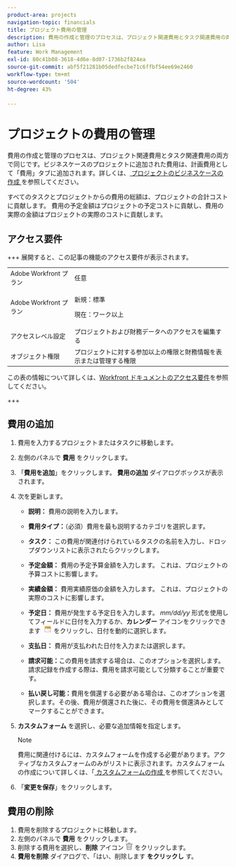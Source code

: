 ```yaml
---
product-area: projects
navigation-topic: financials
title: プロジェクト費用の管理
description: 費用の作成と管理のプロセスは、プロジェクト関連費用とタスク関連費用の両方で同じです。ビジネスケースでプロジェクトに追加された費用は、予定費用として「費用」タブに追加されます。
author: Lisa
feature: Work Management
exl-id: 80c41b08-3618-4d6e-8d07-1736b2f824ea
source-git-commit: abf5f21281b05dedfecbe71c6ffbf54ee69e2460
workflow-type: tm+mt
source-wordcount: '504'
ht-degree: 43%

---
```


# プロジェクトの費用の管理

<!-- Audited: 6/2025 -->

費用の作成と管理のプロセスは、プロジェクト関連費用とタスク関連費用の両方で同じです。ビジネスケースのプロジェクトに追加された費用は、計画費用として「費用」タブに追加されます。詳しくは、[ プロジェクトのビジネスケースの作成 ](../../../manage-work/projects/define-a-business-case/create-business-case.md) を参照してください。

すべてのタスクとプロジェクトからの費用の総額は、プロジェクトの合計コストに貢献します。 費用の予定金額はプロジェクトの予定コストに貢献し、費用の実際の金額はプロジェクトの実際のコストに貢献します。

## アクセス要件

+++ 展開すると、この記事の機能のアクセス要件が表示されます。

<table style="table-layout:auto"> 
 <col> 
 <col> 
 <tbody> 
  <tr> 
   <td role="rowheader">Adobe Workfront プラン</td> 
   <td>任意</td> 
  </tr> 
  <tr> 
   <td role="rowheader">Adobe Workfront プラン</td> 
   <td>
   <p>新規：標準</p>
   <p>現在：ワーク以上</p></td> 
  </tr> 
  <tr> 
   <td role="rowheader">アクセスレベル設定</td> 
   <td>プロジェクトおよび財務データへのアクセスを編集する</td> 
  </tr> 
  <tr> 
   <td role="rowheader">オブジェクト権限</td> 
   <td>プロジェクトに対する参加以上の権限と財務情報を表示または管理する権限</td> 
  </tr> 
 </tbody> 
</table>

この表の情報について詳しくは、[Workfront ドキュメントのアクセス要件](/help/quicksilver/administration-and-setup/add-users/access-levels-and-object-permissions/access-level-requirements-in-documentation.md)を参照してください。

+++

## 費用の追加

1. 費用を入力するプロジェクトまたはタスクに移動します。
1. 左側のパネルで **費用** をクリックします。
1. 「**費用を追加**」をクリックします。 **費用の追加** ダイアログボックスが表示されます。
1. 次を更新します。

   * **説明：** 費用の説明を入力します。
   * **費用タイプ：**（必須）費用を最も説明するカテゴリを選択します。
   * **タスク：** この費用が関連付けられているタスクの名前を入力し、ドロップダウンリストに表示されたらクリックします。
   * **予定金額：** 費用の予定予算金額を入力します。 これは、プロジェクトの予算コストに影響します。

   * **実績金額：** 費用実績原価の金額を入力します。 これは、プロジェクトの実際のコストに影響します。

   * **予定日：** 費用が発生する予定日を入力します。 *mm/dd/yy* 形式を使用してフィールドに日付を入力するか、**カレンダー** アイコンをクリックできます  ![ カレンダーアイコン ](assets/calendar-icon.png) をクリックし、日付を動的に選択します。

   * **支払日：** 費用が支払われた日付を入力または選択します。
   * **請求可能：**&#x200B;この費用を請求する場合は、このオプションを選択します。請求記録を作成する際は、費用を請求可能として分類することが重要です。
   * **払い戻し可能：**&#x200B;費用を償還する必要がある場合は、このオプションを選択します。その後、費用が償還された後に、その費用を償還済みとしてマークすることができます。

1. **カスタムフォーム** を選択し、必要な追加情報を指定します。

   >[!NOTE]
   >
   >費用に関連付けるには、カスタムフォームを作成する必要があります。アクティブなカスタムフォームのみがリストに表示されます。カスタムフォームの作成について詳しくは、「[ カスタムフォームの作成 ](/help/quicksilver/administration-and-setup/customize-workfront/create-manage-custom-forms/form-designer/design-a-form/design-a-form.md) を参照してください。

1. 「**変更を保存**」をクリックします。

## 費用の削除

1. 費用を削除するプロジェクトに移動します。
1. 左側のパネルで **費用** をクリックします。
1. 削除する費用を選択し、**削除** アイコン ![ 削除 ](assets/delete.png) をクリックします。
1. **費用を削除** ダイアログで、「はい、削除します **をクリックし** す。